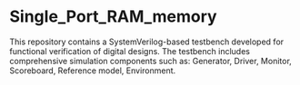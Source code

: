 # Single_Port_RAM_memory
This repository contains a SystemVerilog-based testbench developed for functional verification of digital designs. The testbench includes comprehensive simulation components such as: Generator, Driver, Monitor, Scoreboard, Reference model, Environment.
